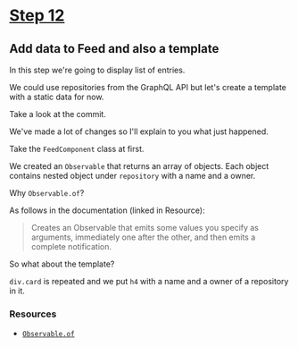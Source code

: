 # [Step 12](https://github.com/kamilkisiela/GitHunt-Lite-Angular/tree/step12)

## Add data to Feed and also a template

In this step we're going to display list of entries.

We could use repositories from the GraphQL API but let's create a template with a static data for now.

Take a look at the commit.

We've made a lot of changes so I'll explain to you what just happened.

Take the `FeedComponent` class at first.

We created an `Observable` that returns an array of objects. 
Each object contains nested object under `repository` with a name and a owner.

Why `Observable.of`?

As follows in the documentation (linked in Resource):

> Creates an Observable that emits some values you specify as arguments, immediately one after the other, and then emits a complete notification.

So what about the template?

`div.card` is repeated and we put `h4` with a name and a owner of a repository in it.

### Resources

- [`Observable.of`](https://github.com/ReactiveX/rxjs/blob/master/src/observable/of.ts) 
